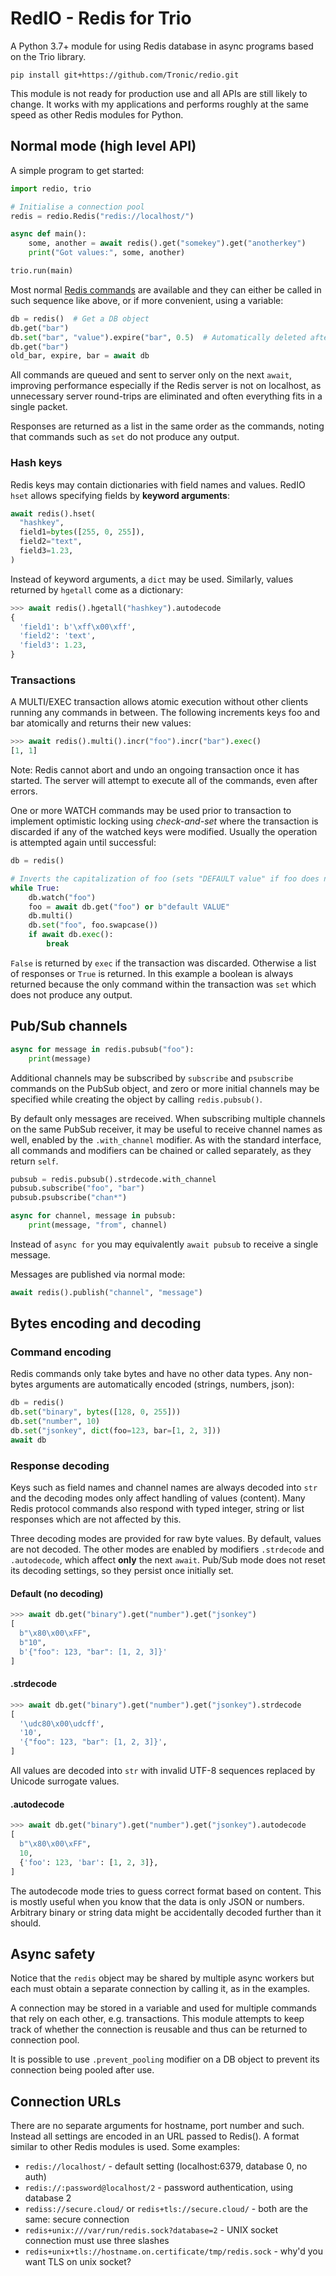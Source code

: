 # RedIO - Redis for Trio

A Python 3.7+ module for using Redis database in async programs based on the Trio library.

```
pip install git+https://github.com/Tronic/redio.git
```

This module is not ready for production use and all APIs are still likely to change. It works with my applications and performs roughly at the same speed as other Redis modules for Python.

## Normal mode (high level API)

A simple program to get started:

```python
import redio, trio

# Initialise a connection pool
redis = redio.Redis("redis://localhost/")

async def main():
    some, another = await redis().get("somekey").get("anotherkey")
    print("Got values:", some, another)

trio.run(main)
```

Most normal [Redis commands](https://redis.io/commands) are available and they can either be called in such sequence like above, or if more convenient, using a variable:

```python
db = redis()  # Get a DB object
db.get("bar")
db.set("bar", "value").expire("bar", 0.5)  # Automatically deleted after 500 ms
db.get("bar")
old_bar, expire, bar = await db
```

All commands are queued and sent to server only on the next `await`, improving performance especially if the Redis server is not on localhost, as unnecessary server round-trips are eliminated and often everything fits in a single packet.

Responses are returned as a list in the same order as the commands, noting that commands such as `set` do not produce any output.

### Hash keys

Redis keys may contain dictionaries with field names and values. RedIO `hset` allows specifying fields by **keyword arguments**:

```python
await redis().hset(
  "hashkey",
  field1=bytes([255, 0, 255]),
  field2="text",
  field3=1.23,
)
```

Instead of keyword arguments, a `dict` may be used. Similarly, values returned by `hgetall` come as a dictionary:

```python
>>> await redis().hgetall("hashkey").autodecode
{
  'field1': b'\xff\x00\xff',
  'field2': 'text',
  'field3': 1.23,
}
```

### Transactions

A MULTI/EXEC transaction allows atomic execution without other clients running any commands in between. The following increments keys foo and bar atomically and returns their new values:

```python
>>> await redis().multi().incr("foo").incr("bar").exec()
[1, 1]
```

Note: Redis cannot abort and undo an ongoing transaction once it has started. The server will attempt to execute all of the commands, even after errors.

One or more WATCH commands may be used prior to transaction to implement optimistic locking using *check-and-set* where the transaction is discarded if any of the watched keys were modified. Usually the operation is attempted again until successful:

```python
db = redis()

# Inverts the capitalization of foo (sets "DEFAULT value" if foo does not exist)
while True:
    db.watch("foo")
    foo = await db.get("foo") or b"default VALUE"
    db.multi()
    db.set("foo", foo.swapcase())
    if await db.exec():
        break
```

`False` is returned by `exec` if the transaction was discarded. Otherwise a list of responses or `True` is returned. In this example a boolean is always returned because the only command within the transaction was `set` which does not produce any output.

## Pub/Sub channels

```python
async for message in redis.pubsub("foo"):
    print(message)
```

Additional channels may be subscribed by `subscribe` and `psubscribe` commands
on the PubSub object, and zero or more initial channels may be specified while
creating the object by calling `redis.pubsub()`.

By default only messages are received. When subscribing multiple channels on the
same PubSub receiver, it may be useful to receive channel names as well, enabled
by the `.with_channel` modifier. As with the standard interface, all commands
and modifiers can be chained or called separately, as they return `self`.

```python
pubsub = redis.pubsub().strdecode.with_channel
pubsub.subscribe("foo", "bar")
pubsub.psubscribe("chan*")

async for channel, message in pubsub:
    print(message, "from", channel)
```

Instead of `async for` you may equivalently `await pubsub` to receive a single message.

Messages are published via normal mode:

```python
await redis().publish("channel", "message")
```

## Bytes encoding and decoding

### Command encoding

Redis commands only take bytes and have no other data types. Any non-bytes arguments are automatically encoded (strings, numbers, json):

```python
db = redis()
db.set("binary", bytes([128, 0, 255]))
db.set("number", 10)
db.set("jsonkey", dict(foo=123, bar=[1, 2, 3]))
await db
```

### Response decoding

Keys such as field names and channel names are always decoded into `str` and the decoding modes only affect handling of values (content). Many Redis protocol commands also respond with typed integer, string or list responses which are not affected by this.

Three decoding modes are provided for raw byte values. By default, values are not decoded. The other modes are enabled by modifiers `.strdecode` and `.autodecode`, which affect **only** the next `await`. Pub/Sub mode does not reset its decoding settings, so they persist once initially set.

#### Default (no decoding)

```python
>>> await db.get("binary").get("number").get("jsonkey")
[
  b"\x80\x00\xFF",
  b"10",
  b'{"foo": 123, "bar": [1, 2, 3]}'
]
```

#### .strdecode

```python
>>> await db.get("binary").get("number").get("jsonkey").strdecode
[
  '\udc80\x00\udcff',
  '10',
  '{"foo": 123, "bar": [1, 2, 3]}',
]
```

All values are decoded into `str` with invalid UTF-8 sequences replaced by Unicode surrogate values.

#### .autodecode

```python
>>> await db.get("binary").get("number").get("jsonkey").autodecode
[
  b"\x80\x00\xFF",
  10,
  {'foo': 123, 'bar': [1, 2, 3]},
]
```

The autodecode mode tries to guess correct format based on content. This is mostly useful when you know that the data is only JSON or numbers. Arbitrary binary or string data might be accidentally decoded further than it should.

## Async safety

Notice that the `redis` object may be shared by multiple async workers but each must obtain a separate connection by calling it, as in the examples.

A connection may be stored in a variable and used for multiple commands that rely on each other, e.g. transactions. This module attempts to keep track of whether the connection is reusable and thus can be returned to connection pool.

It is possible to use `.prevent_pooling` modifier on a DB object to prevent its connection being pooled after use.

## Connection URLs

There are no separate arguments for hostname, port number and such. Instead all settings are encoded in an URL passed to Redis(). A format similar to other Redis modules is used. Some examples:

* `redis://localhost/` - default setting (localhost:6379, database 0, no auth)
* `redis://:password@localhost/2` - password authentication, using database 2
* `rediss://secure.cloud/` or `redis+tls://secure.cloud/` - both are the same: secure connection
* `redis+unix:///var/run/redis.sock?database=2` - UNIX socket connection must use three slashes
* `redis+unix+tls://hostname.on.certificate/tmp/redis.sock` - why'd you want TLS on unix socket?
